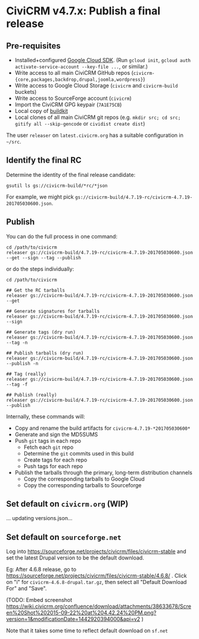 # CiviCRM v4.7.x: Publish a final release

## Pre-requisites

 * Installed+configured [Google Cloud SDK](https://cloud.google.com/sdk/downloads). (Run `gcloud init`, `gcloud auth activate-service-account --key-file ...`, or similar.)
 * Write access to all main CiviCRM GitHub repos (`civicrm-{core,packages,backdrop,drupal,joomla,wordpress}`)
 * Write access to Google Cloud Storage (`civicrm` and `civicrm-build` buckets)
 * Write access to SourceForge account (`civicrm`)
 * Import the CiviCRM GPG keypair (`7A1E75CB`)
 * Local copy of [buildkit](https://github.com/civicrm/civicrm-buildkit/)
 * Local clones of all main CiviCRM git repos (e.g. `mkdir src; cd src; gitify all --skip-gencode` or `cividist create dist`)

The user `releaser` on `latest.civicrm.org` has a suitable configuration in `~/src`.

## Identify the final RC

Determine the identity of the final release candidate:

```
gsutil ls gs://civicrm-build/*rc/*json
```

For example, we might pick `gs://civicrm-build/4.7.19-rc/civicrm-4.7.19-201705030600.json`.

## Publish

You can do the full process in one command:

```
cd /path/to/civicrm
releaser gs://civicrm-build/4.7.19-rc/civicrm-4.7.19-201705030600.json --get --sign --tag --publish
```

or do the steps individually:

```
cd /path/to/civicrm

## Get the RC tarballs
releaser gs://civicrm-build/4.7.19-rc/civicrm-4.7.19-201705030600.json --get

## Generate signatures for tarballs
releaser gs://civicrm-build/4.7.19-rc/civicrm-4.7.19-201705030600.json --sign

## Generate tags (dry run)
releaser gs://civicrm-build/4.7.19-rc/civicrm-4.7.19-201705030600.json --tag -n

## Publish tarballs (dry run)
releaser gs://civicrm-build/4.7.19-rc/civicrm-4.7.19-201705030600.json --publish -n

## Tag (really)
releaser gs://civicrm-build/4.7.19-rc/civicrm-4.7.19-201705030600.json --tag -f

## Publish (really)
releaser gs://civicrm-build/4.7.19-rc/civicrm-4.7.19-201705030600.json --publish
```

Internally, these commands will:
 * Copy and rename the build artifacts for `civicrm-4.7.19-*201705030600*`
 * Generate and sign the MD5SUMS
 * Push `git` tags in each repo
   * Fetch each `git` repo
   * Determine the `git` commits used in this build
   * Create tags for each repo
   * Push tags for each repo
 * Publish the tarballs through the primary, long-term distribution channels
   * Copy the corresponding tarballs to Google Cloud
   * Copy the corresponding tarballs to Sourceforge

## Set default on `civicrm.org` (WIP)

... updating versions.json...

## Set default on `sourceforge.net`

Log into https://sourceforge.net/projects/civicrm/files/civicrm-stable and set the latest Drupal version to be the default download.

Eg: After 4.6.8 release, go to https://sourceforge.net/projects/civicrm/files/civicrm-stable/4.6.8/  . Click on "i" for `civicrm-4.6.8-drupal.tar.gz`, then select all "Default Download For" and "Save".

(TODO: Embed screenshot https://wiki.civicrm.org/confluence/download/attachments/38633678/Screen%20Shot%202015-09-22%20at%204.42.24%20PM.png?version=1&modificationDate=1442920394000&api=v2 )

Note that it takes some time to reflect default download on `sf.net`
